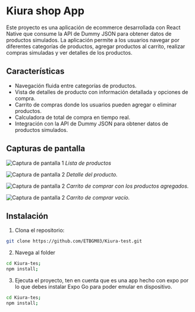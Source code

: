 # Kiura shop App

Este proyecto es una aplicación de ecommerce desarrollada con React Native que consume la API de Dummy JSON para obtener datos de productos simulados. La aplicación permite a los usuarios navegar por diferentes categorías de productos, agregar productos al carrito, realizar compras simuladas y ver detalles de los productos.

## Características

- Navegación fluida entre categorías de productos.
- Vista de detalles de producto con información detallada y opciones de compra.
- Carrito de compras donde los usuarios pueden agregar o eliminar productos.
- Calculadora de total de compra en tiempo real.
- Integración con la API de Dummy JSON para obtener datos de productos simulados.

## Capturas de pantalla

![Captura de pantalla 1](assets/home.jpg)
*Lista de productos*

![Captura de pantalla 2](assets/product_detail.jpg)
*Detalle del producto.*

![Captura de pantalla 2](assets/shopping_car.jpg)
*Carrito de comprar con los productos agregados.*


![Captura de pantalla 2](assets/shopping_detail.jpg)
*Carrito de comprar vacío.*

## Instalación

1. Clona el repositorio:

```bash
git clone https://github.com/ETBGM03/Kiura-test.git
```


2. Navega al folder

```bash
cd Kiura-tes;
npm install;
```

3. Ejecuta el proyecto, ten en cuenta que es una app hecho con expo por lo que debes instalar Expo Go para poder emular en dispositivo.

```bash
cd Kiura-tes;
npm install;
```


